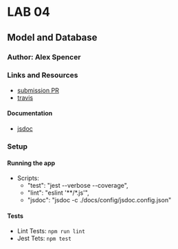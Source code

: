 # LAB 04

## Model and Database

### Author: Alex Spencer

### Links and Resources
* [submission PR]()
* [travis]()

#### Documentation
* [jsdoc](docs/config/jsdoc.config.json)

### Setup

#### Running the app

- Scripts:
  * "test": "jest --verbose --coverage",
  * "lint": "eslint '**/*.js'",
  * "jsdoc": "jsdoc -c ./docs/config/jsdoc.config.json"
  
#### Tests
- Lint Tests: `npm run lint`
- Jest Tets: `npm test`

